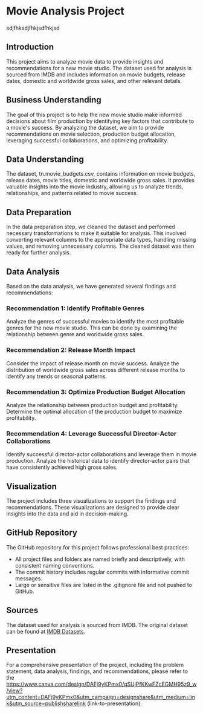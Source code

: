 # Movie Analysis Project
sdjfhksdjfhkjsdfhkjsd

## Introduction
This project aims to analyze movie data to provide insights and recommendations for a new movie studio. The dataset used for analysis is sourced from IMDB and includes information on movie budgets, release dates, domestic and worldwide gross sales, and other relevant details.

## Business Understanding
The goal of this project is to help the new movie studio make informed decisions about film production by identifying key factors that contribute to a movie's success. By analyzing the dataset, we aim to provide recommendations on movie selection, production budget allocation, leveraging successful collaborations, and optimizing profitability.

## Data Understanding
The dataset, tn.movie_budgets.csv, contains information on movie budgets, release dates, movie titles, domestic and worldwide gross sales. It provides valuable insights into the movie industry, allowing us to analyze trends, relationships, and patterns related to movie success.

## Data Preparation
In the data preparation step, we cleaned the dataset and performed necessary transformations to make it suitable for analysis. This involved converting relevant columns to the appropriate data types, handling missing values, and removing unnecessary columns. The cleaned dataset was then ready for further analysis.

## Data Analysis
Based on the data analysis, we have generated several findings and recommendations:

### Recommendation 1: Identify Profitable Genres
Analyze the genres of successful movies to identify the most profitable genres for the new movie studio. This can be done by examining the relationship between genre and worldwide gross sales.

### Recommendation 2: Release Month Impact
Consider the impact of release month on movie success. Analyze the distribution of worldwide gross sales across different release months to identify any trends or seasonal patterns.

### Recommendation 3: Optimize Production Budget Allocation
Analyze the relationship between production budget and profitability. Determine the optimal allocation of the production budget to maximize profitability.

### Recommendation 4: Leverage Successful Director-Actor Collaborations
Identify successful director-actor collaborations and leverage them in movie production. Analyze the historical data to identify director-actor pairs that have consistently achieved high gross sales.

## Visualization
The project includes three visualizations to support the findings and recommendations. These visualizations are designed to provide clear insights into the data and aid in decision-making.

## GitHub Repository
The GitHub repository for this project follows professional best practices:
- All project files and folders are named briefly and descriptively, with consistent naming conventions.
- The commit history includes regular commits with informative commit messages.
- Large or sensitive files are listed in the .gitignore file and not pushed to GitHub.

## Sources
The dataset used for analysis is sourced from IMDB. The original dataset can be found at [IMDB Datasets](https://www.imdb.com/interfaces/).

## Presentation
For a comprehensive presentation of the project, including the problem statement, data analysis, findings, and recommendations, please refer to the https://www.canva.com/design/DAFj9yKPmx0/qSUjPfKKwFZcEGMH95z9_w/view?utm_content=DAFj9yKPmx0&utm_campaign=designshare&utm_medium=link&utm_source=publishsharelink (link-to-presentation).

